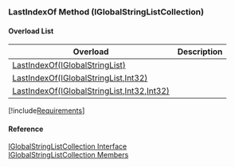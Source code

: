 ﻿### LastIndexOf Method (IGlobalStringListCollection)

#### Overload List

| Overload | Description |
| --- | --- |
| [LastIndexOf(IGlobalStringList)](fcSDK~FChoice.Foundation.Clarify.DataObjects.IGlobalStringListCollection~LastIndexOf(IGlobalStringList).md) |   |
| [LastIndexOf(IGlobalStringList,Int32)](fcSDK~FChoice.Foundation.Clarify.DataObjects.IGlobalStringListCollection~LastIndexOf(IGlobalStringList,Int32).md) |   |
| [LastIndexOf(IGlobalStringList,Int32,Int32)](fcSDK~FChoice.Foundation.Clarify.DataObjects.IGlobalStringListCollection~LastIndexOf(IGlobalStringList,Int32,Int32).md) |   |

[!include[Requirements](../partials/requirements.md)]



#### Reference

[IGlobalStringListCollection Interface](fcSDK~FChoice.Foundation.Clarify.DataObjects.IGlobalStringListCollection.md)  
[IGlobalStringListCollection Members](fcSDK~FChoice.Foundation.Clarify.DataObjects.IGlobalStringListCollection_members.md)